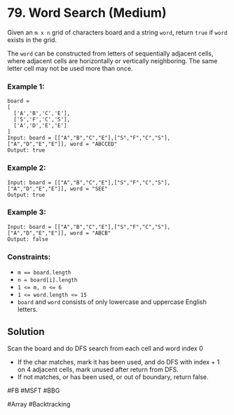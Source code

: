 # 79. Word Search (Medium)

Given an `m x n` grid of characters board and a string `word`, return `true` if `word` exists in the grid.

The `word` can be constructed from letters of sequentially adjacent cells, where adjacent cells are horizontally or vertically neighboring. The same letter cell may not be used more than once.

### Example 1:

```
board =
[
  ['A','B','C','E'],
  ['S','F','C','S'],
  ['A','D','E','E']
]
Input: board = [["A","B","C","E"],["S","F","C","S"],["A","D","E","E"]], word = "ABCCED"
Output: true
```

### Example 2:

```
Input: board = [["A","B","C","E"],["S","F","C","S"],["A","D","E","E"]], word = "SEE"
Output: true
```

### Example 3:

```
Input: board = [["A","B","C","E"],["S","F","C","S"],["A","D","E","E"]], word = "ABCB"
Output: false
```

### Constraints:

- `m == board.length`
- `n = board[i].length`
- `1 <= m, n <= 6`
- `1 <= word.length <= 15`
- `board` and `word` consists of only lowercase and uppercase English letters.

## Solution

Scan the board and do DFS search from each cell and word index 0

- If the char matches, mark it has been used, and do DFS with index + 1 on 4 adjacent cells, mark unused after return from DFS.
- If not matches, or has been used, or out of boundary, return false.

#FB #MSFT #BBG

#Array #Backtracking
